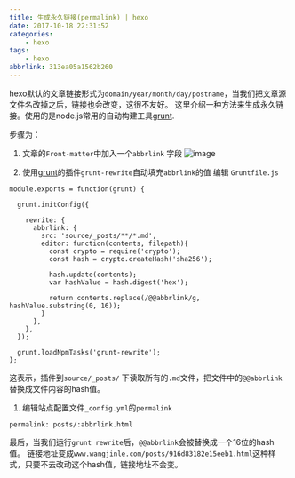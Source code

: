 ```yaml
---
title: 生成永久链接(permalink) | hexo
date: 2017-10-18 22:31:52
categories:
    - hexo
tags:
    - hexo 
abbrlink: 313ea05a1562b260
---
```


hexo默认的文章链接形式为`domain/year/month/day/postname`，当我们把文章源文件名改掉之后，链接也会改变，这很不友好。
这里介绍一种方法来生成永久链接。使用的是node.js常用的自动构建工具[grunt].

步骤为：

1. 文章的`Front-matter`中加入一个`abbrlink` 字段
![image](http://oxnimkw03.bkt.clouddn.com/20171019120507.png)

1. 使用[grunt]的插件`grunt-rewrite`自动填充`abbrlink`的值
编辑 `Gruntfile.js`
```
module.exports = function(grunt) {
 
  grunt.initConfig({

    rewrite: {
      abbrlink: {
        src: 'source/_posts/**/*.md',
        editor: function(contents, filepath){
          const crypto = require('crypto');
          const hash = crypto.createHash('sha256');

          hash.update(contents);
          var hashValue = hash.digest('hex');

          return contents.replace(/@@abbrlink/g, hashValue.substring(0, 16));
        }
      },
    },
  });
 
  grunt.loadNpmTasks('grunt-rewrite');
};
```
这表示，插件到`source/_posts/` 下读取所有的`.md`文件，把文件中的`@@abbrlink`替换成文件内容的hash值。

1. 编辑站点配置文件`_config.yml`的`permalink`
```
permalink: posts/:abbrlink.html
```


最后，当我们运行`grunt rewrite`后，`@@abbrlink`会被替换成一个16位的hash值。
链接地址变成`www.wangjinle.com/posts/916d83182e15eeb1.html`这种样式，只要不去改动这个hash值，链接地址不会变。




[grunt]: https://gruntjs.com/


